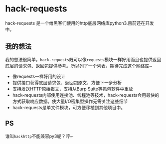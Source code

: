 # hack-requests
hack-requests 是一个给黑客们使用的http底层网络库python3.目前还在开发中。

## 我的想法
我的想法很简单，`hack-requests`既可以像`requests`模块一样好用而且也提供返回底层的请求包、返回包提供参考。所以列了一个列表，期待完成这个网络库~
- 像requests一样好用的设计
- 提供接口获得底层请求包、返回包原文，方便下一步分析
- 支持发送HTTP原始报文，支持从Burp Suite等抓包软件中重放
- hack-requests内部使用连接池、线程池等技术，hack-requests会用最快的方式获取响应数据。使大量I/O密集型操作无需关注这些细节
- hack-requests是单文件模块，可方便移植到其他项目中。

## PS
谁叫`hackhttp`不能兼容py3呢？哼~
